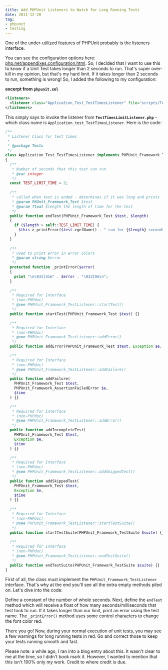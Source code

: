 ```yaml
---
title: Add PHPUnit Listeners to Watch for Long Running Tests
date: 2011-12-20
tag:
- phpunit
- testing
---
```

One of the under-utilized features of PHPUnit probably is the listeners interface.  

<!--more-->

You can see the configuration options here: [php.net/appendixes.configuration.html](http://www.phpunit.de/manual/current/en/appendixes.configuration.html).  So, I decided that I want to use this to know if a Unit Test takes longer than 2 seconds to run.  That's super over-kill in my opinion, but that's my hard limit.  If it takes longer than 2 seconds to run, something is wrong!  So, I added the following to my configuration:

**excerpt from `phpunit.xml`**

```xml
<listeners>
  <listener class="Application_Test_TestTimesListener" file="scripts/TestTimesLimitListener.php"></listener>
</listeners>
```

This simply says to invoke the listener from **`TestTimesLimitListener.php`** - which class name is `Application_test_TestTimesListener`.  Here is the code:

```php
/**
 * Listener Class for test times
 * 
 * @package Tests
 */
class Application_Test_TestTimesListener implements PHPUnit_Framework_TestListener
{
  /**
   * Number of seconds that this test can run
   * @var integer
   */
  const TEST_LIMIT_TIME = 2;
    
  /**
   * called when test is ended - determines if it was long and prints
   * @param PHUnit_Framework_Test $test
   * @param float $length the length of time for the test
   */
  public function endTest(PHPUnit_Framework_Test $test, $length)
  {
    if ($length > self::TEST_LIMIT_TIME) {
      $this->_printError($test->getName() . " ran for {$length} seconds");
    }
  }
    
  /**
   * Used to print error in error colors
   * @param string $error
   */
  protected function _printError($error)
  {
    print "\n\033[41m" . $error . "\033[0m\n";
  }
    
  /**
   * Required for Interface
   * (non-PHPdoc)
   * @see PHPUnit_Framework_TestListener::startTest()
   */
  public function startTest(PHPUnit_Framework_Test $test) {}

  /**
   * Required for Interface
   * (non-PHPdoc)
   * @see PHPUnit_Framework_TestListener::addError()
   */
  public function addError(PHPUnit_Framework_Test $test, Exception $e, $time) {}

  /**
   * Required for Interface
   * (non-PHPdoc)
   * @see PHPUnit_Framework_TestListener::addFailure()
   */
  public function addFailure(
    PHPUnit_Framework_Test $test, 
    PHPUnit_Framework_AssertionFailedError $e, 
    $time
  ) {}

  /**
   * Required for Interface
   * (non-PHPdoc)
   * @see PHPUnit_Framework_TestListener::addError()
   */
  public function addIncompleteTest(
    PHPUnit_Framework_Test $test, 
    Exception $e, 
    $time
  ) {}

  /**
   * Required for Interface
   * (non-PHPdoc)
   * @see PHPUnit_Framework_TestListener::addSkippedTest()
   */
  public function addSkippedTest(
    PHPUnit_Framework_Test $test, 
    Exception $e, 
    $time
  ) {}
    
  /**
   * Required for Interface
   * (non-PHPdoc)
   * @see PHPUnit_Framework_TestListener::startTestSuite()
   */
  public function startTestSuite(PHPUnit_Framework_TestSuite $suite) {}
    
  /**
   * Required for Interface
   * (non-PHPdoc)
   * @see PHPUnit_Framework_TestListener::endTestSuite()
   */
  public function endTestSuite(PHPUnit_Framework_TestSuite $suite) {}	
}
```

First of all, the class must implement the `PHPUnit_Framework_TestListener` interface.  That's why at the end you'll see all the extra empty methods piled on.  Let's dive into the code:

Define a constant of the number of whole seconds.  Next, define the `endTest` method which will receive a float of how many seconds/milliseconds that test took to run.  If it takes longer than our limit, print an error using the test name.  The `_printError()` method uses some control characters to change the font color red.  

There you go!  Now, during your normal execution of unit tests, you may see a few warnings for long running tests in red.  Go and correct those to keep your tests running smooth and fast.

Please note: a while ago, I ran into a blog entry about this.  It wasn't clear to me at the time, so I didn't book mark it.  However, I wanted to mention that this isn't 100% only my work.  Credit to where credit is due.

